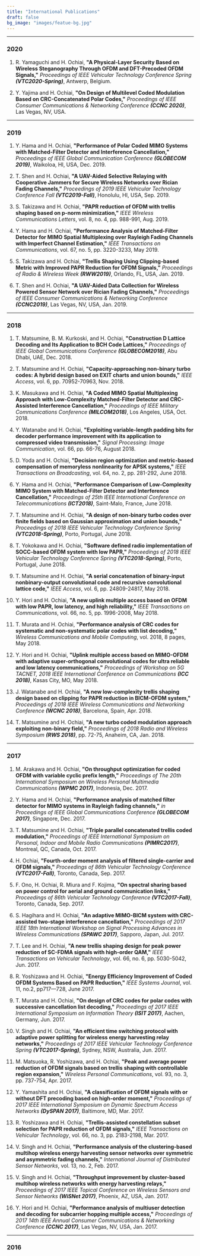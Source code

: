 ```yaml
---
title: "International Publications"
draft: false
bg_image: "images/featue-bg.jpg"
---
```



---
### 2020

1. R. Yamaguchi and H. Ochiai, 
  **"A Physical-Layer Security Based on Wireless 
  Steganography Through OFDM and DFT-Precoded OFDM Signals,"**
  *Proceedings of IEEE Vehicular Technology Conference Spring* 
  ***(VTC2020-Spring)***,
  Antwerp, Belgium.

1. Y. Yajima and H. Ochiai, 
  **"On Design of Multilevel Coded Modulation Based 
  on CRC-Concatenated Polar Codes,"**
  *Proceedings of IEEE Consumer Communications 
  & Networking Conference*
  ***(CCNC 2020)***,
  Las Vegas, NV, USA.

---

### 2019

1. Y. Hama and H. Ochiai, 
  **"Performance of Polar Coded MIMO Systems with 
  Matched-Filter Detector and Interference Cancellation,"**
  *Proceedings of IEEE Global Communication Conference*
  ***(GLOBECOM 2019)***,
  Waikoloa, HI, USA, Dec. 2019.

1. T. Shen and H. Ochiai, 
  **"A UAV-Aided Selective Relaying with 
  Cooperative Jammers for Secure Wireless Networks 
  over Rician Fading Channels,"**
  *Proceedings of 2019 IEEE Vehicular Technology Conference Fall* 
  ***(VTC2019-Fall)***,
  Honolulu, HI, USA, Sep. 2019.
  
1. S. Takizawa and H. Ochiai, 
  **"PAPR reduction of OFDM with trellis shaping 
  based on p-norm minimization,"**
  *IEEE Wireless Communications Letters*, 
  vol. 8, no. 4, pp. 988-991, Aug. 2019.
  
1. Y. Hama and H. Ochiai, 
  **"Performance Analysis of Matched-Filter Detector 
  for MIMO Spatial Multiplexing over Rayleigh Fading Channels 
  with Imperfect Channel Estimation,"**
  *IEEE Transactions on Communications*,
  vol. 67, no. 5, pp. 3220-3233, May 2019.
  
1. S. Takizawa and H. Ochiai, 
  **"Trellis Shaping Using Clipping-based Metric 
  with Improved PAPR Reduction for OFDM Signals,"**
  *Proceedings of Radio & Wireless Week* 
  ***(RWW2019)***,
  Orlando, FL, USA, Jan. 2019.
  
1. T. Shen and H. Ochiai, 
   **"A UAV-Aided Data Collection for Wireless Powered Sensor Network 
   over Rician Fading Channels,"**
   *Proceedings of IEEE Consumer Communications & Networking Conference* 
   ***(CCNC2019)***,
   Las Vegas, NV, USA, Jan. 2019.
   
---
### 2018

1. T. Matsumine, B. M. Kurkoski, and H. Ochiai, 
   **"Construction D Lattice Decoding and Its Application 
   to BCH Code Lattices,"** 
   *Proceedings of IEEE Global Communications Conference* 
   ***(GLOBECOM2018)***, 
   Abu Dhabi, UAE, Dec. 2018.
   
1. T. Matsumine and H. Ochiai, 
   **"Capacity-approaching non-binary turbo codes: 
   A hybrid design based on EXIT charts and union bounds,"** 
   *IEEE Access*, 
   vol. 6, pp. 70952-70963, Nov. 2018.
  
1. K. Masukawa and H. Ochiai, 
   **"A Coded MIMO Spatial Multiplexing Approach 
   with Low-Complexity Matched-Filter Detector 
   and CRC-Assisted Interference Cancellation,"**
   *Proceedings of IEEE Military Communications Conference*
   ***(MILCOM2018)***, 
   Los Angeles, USA, Oct. 2018.

1. Y. Watanabe and H. Ochiai,
   **"Exploiting variable-length padding bits 
   for decoder performance improvement 
   with its application to compressed 
   video transmission,"**
   *Signal Processing: Image Communication*, 
   vol. 66, pp. 66-76, August 2018.
   
1. D. Yoda and H. Ochiai, 
   **"Decision region optimization 
   and metric-based compensation 
   of memoryless nonlinearity for APSK systems,"** 
   *IEEE Transactions on Broadcasting*, 
   vol. 64, no. 2, pp. 281-292, June 2018.

1. Y. Hama and H. Ochiai,
   **"Performance Comparison of Low-Complexity MIMO System 
   with Matched-Filter Detector 
   and Interference Cancellation,"** 
   *Proceedings of 25th IEEE International Conference 
   on Telecommunications* 
   ***(ICT2018)***, 
   Saint-Malo, France, June 2018.
   
1. T. Matsumine and H. Ochiai, 
   **"A design of non-binary turbo codes over finite fields based 
   on Gaussian approximation and union bounds,"** 
   *Proceedings of 2018 IEEE Vehicular Technology 
   Conference Spring*
   ***(VTC2018-Spring)***, 
   Porto, Portugal, June 2018.
   
1. T. Yokokawa and H. Ochiai, 
   **"Software defined radio implementation 
   of SOCC-based OFDM system with low PAPR,"** 
   *Proceedings of 2018 IEEE Vehicular Technology Conference Spring* 
   ***(VTC2018-Spring)***, 
   Porto, Portugal, June 2018.

1. T. Matsumine and H. Ochiai, 
   **"A serial concatenation of 
   binary-input nonbinary-output convolutional code 
   and recursive convolutional lattice code,"** 
   *IEEE Access*, 
   vol. 6, pp. 24809-24817, May 2018.
   
1. Y. Hori and H. Ochiai, 
   **"A new uplink multiple access based on 
   OFDM with low PAPR, low latency, 
   and high reliability,"**
   *IEEE Transactions on Communications*, 
   vol. 66, no. 5, pp. 1996-2008, May 2018.
   
1. T. Murata and H. Ochiai, 
   **"Performance analysis of CRC codes 
   for systematic and non-systematic polar codes with list decoding,"** 
   *Wireless Communications and Mobile Computing*, 
   vol. 2018, 8 pages, May 2018.
   
1. Y. Hori and H. Ochiai, 
   **"Uplink multiple access based on MIMO-OFDM 
   with adaptive super-orthogonal convolutional codes 
   for ultra reliable and low latency communications,"** 
   *Proceedings of Workshop on 5G TACNET, 
   2018 IEEE International Conference on Communications* 
   ***(ICC 2018)***, 
   Kasas City, MO, May 2018.

1. J. Watanabe and H. Ochiai, 
   **"A new low-complexity trellis shaping design based on 
   clipping for PAPR reduction in BICM-OFDM system,"** 
   *Proceedings of 
   2018 IEEE Wireless Communications and Networking Conference* 
   ***(WCNC 2018)***, 
   Barcelona, Spain, Apr. 2018.
   
1. T. Matsumine and H. Ochiai, 
   **"A new turbo coded modulation approach exploiting non-binary field,"** 
   *Proceedings of 2018 Radio and Wireless Symposium* 
   ***(RWS 2018)***, 
   pp. 72-75, Anaheim, CA, Jan. 2018.
   
---
### 2017

1. M. Arakawa and H. Ochiai, 
   **"On throughput optimization for coded OFDM 
   with variable cyclic prefix length,"** 
   *Proceedings of The 20th International Symposium 
   on Wireless Personal Multimedia Communications* 
   ***(WPMC 2017)***, 
   Indonesia, Dec. 2017.
   
1. Y. Hama and H. Ochiai, 
   **"Performance analysis of matched filter detector 
   for MIMO systems in Rayleigh fading channels,"** 
   *in Proceedings of IEEE Global Communications Conference* 
   ***(GLOBECOM 2017)***, 
   Singapore, Dec. 2017.
   
1. T. Matsumine and H. Ochiai, 
   **"Triple parallel concatenated 
   trellis coded modulation,"** 
   *Proceedings of IEEE International 
   Symposium on Personal, 
   Indoor and Mobile Radio Communications* 
   ***(PIMRC2017)***, 
   Montreal, QC, Canada, Oct. 2017.
   
1. H. Ochiai, 
   **"Fourth-order moment analysis of filtered 
   single-carrier and OFDM signals,"**
   *Proceedings of 86th Vehicular Technology Conference* 
   ***(VTC2017-Fall)***, 
   Toronto, Canada, Sep. 2017.
   
1. F. Ono, H. Ochiai, R. Miura and F. Kojima,
   **"On spectral sharing based on power control 
   for aerial and ground communication links,"** 
   *Proceedings of 86th Vehicular Technology Conference* 
   ***(VTC2017-Fall)***, 
   Toronto, Canada, Sep. 2017.
   
1. S. Hagihara and H. Ochiai,
   **"An adaptive MIMO-BICM system 
   with CRC-assisted two-stage interference cancellation,"** 
   *Proceedings of 2017 IEEE 18th International Workshop 
   on Signal Processing Advances in Wireless Communications* 
   ***(SPAWC 2017)***, 
   Sapporo, Japan, Jul. 2017.
   
1. T. Lee and H. Ochiai,
   **"A new trellis shaping design 
   for peak power reduction of 
   SC-FDMA signals with high-order QAM,"** 
   *IEEE Transactions on Vehicular Technology*,
   vol. 66, no. 6, pp. 5030-5042, Jun. 2017.
   
1. R. Yoshizawa and H. Ochiai, 
   **"Energy Efficiency Improvement 
   of Coded OFDM Systems Based on PAPR Reduction,"**
   *IEEE Systems Journal*, 
   vol. 11, no.2, pp717—728, June 2017.
   
1. T. Murata and H. Ochiai, 
   **"On design of CRC codes for polar codes 
   with successive cancellation list decoding,"**
   *Proceedings of 2017 IEEE International Symposium 
   on Information Theory* 
   ***(ISIT 2017)***, 
   Aachen, Germany, Jun. 2017.
   
1. V. Singh and H. Ochiai,
   **"An efficient time switching protocol 
   with adaptive power splitting 
   for wireless energy harvesting relay networks,"** 
   *Proceedings of 2017 IEEE Vehicular Technology Conference 
   Spring* 
   ***(VTC2017-Spring)***,
   Sydney, NSW, Australia, Jun. 2017.

1. M. Matsuoka, R. Yoshizawa, and H. Ochiai, 
   **"Peak and average power reduction of OFDM signals based 
   on trellis shaping with controllable region expansion,"** 
   *Wireless Personal Communications*, 
   vol. 93, no. 3, pp. 737-754, Apr. 2017.
   
1. Y. Yamashita and H. Ochiai, 
   **"A classification of OFDM signals with 
   or without DFT precoding based on high-order moment,"** 
   *Proceedings of 2017 IEEE International Symposium 
   on Dynamic Spectrum Access Networks* 
   ***(DySPAN 2017)***, 
   Baltimore, MD, Mar. 2017.

1. R. Yoshizawa and H. Ochiai,
   **"Trellis-assisted constellation subset 
   selection for PAPR reduction of OFDM signals,"** 
   *IEEE Transactions on Vehicular Technology*, 
   vol. 66, no. 3, pp. 2183-2198, Mar. 2017.
   
1. V. Singh and H. Ochiai,
   **"Performance analysis of the 
   clustering-based multihop wireless energy harvesting 
   sensor networks over symmetric and asymmetric fading channels,"** 
   *International Journal of Distributed Sensor Networks*, 
   vol. 13, no. 2, Feb. 2017.

1. V. Singh and H. Ochiai, 
   **"Throughput improvement by 
   cluster-based multihop wireless networks 
   with energy harvesting relays,"**
   *Proceedings of 2017 IEEE Topical Conference 
   on Wireless Sensors and Sensor Networks* 
   ***(WiSNet 2017)***, 
   Phoenix, AZ, USA, Jan. 2017.

1. Y. Hori and H. Ochiai, 
   **"Performance analysis of 
   multiuser detection and decoding 
   for subcarrier hopping multiple access,"** 
   *Proceedings of 2017 14th IEEE Annual 
   Consumer Communications & Networking Conference*
   ***(CCNC 2017)***, 
   Las Vegas, NV, USA, Jan. 2017.
   
---

### 2016


